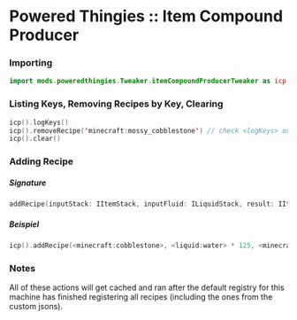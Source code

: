 # Powered Thingies :: Item Compound Producer

### Importing

```kotlin
import mods.poweredthingies.Tweaker.itemCompoundProducerTweaker as icp;
```

### Listing Keys, Removing Recipes by Key, Clearing

```kotlin
icp().logKeys()
icp().removeRecipe('minecraft:mossy_cobblestone') // check <logKeys> output for valid keys 
icp().clear()
```

### Adding Recipe

##### Signature

```kotlin
addRecipe(inputStack: IItemStack, inputFluid: ILiquidStack, result: IItemStack)
```

##### Beispiel

```kotlin
icp().addRecipe(<minecraft:cobblestone>, <liquid:water> * 125, <minecraft:mossy_cobblestone>);
```

### Notes

All of these actions will get cached and ran after the default registry for this machine has finished registering all recipes (including the ones from the custom jsons).